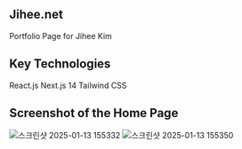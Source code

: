 ## Jihee.net
Portfolio Page for Jihee Kim
## Key Technologies
React.js
Next.js 14
Tailwind CSS

## Screenshot of the Home Page
![스크린샷 2025-01-13 155332](https://github.com/user-attachments/assets/e1a1f105-a62a-4cf8-99b2-c8200ae3beec)
![스크린샷 2025-01-13 155350](https://github.com/user-attachments/assets/97c2f619-2474-421e-8fdd-043208b8b0a4)
